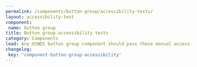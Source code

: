 ```yaml
---
permalink: /components/button-group/accessibility-tests/
layout: accessibility-test
component:
 name: button group
title: Button group accessibility tests
category: Components
lead: Any USWDS button group component should pass these manual accessibility tests.
changelog:
 key: 'component-button-group-accessibility'
---
```

